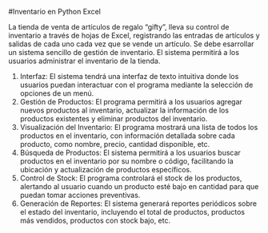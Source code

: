 #Inventario en Python Excel

La tienda de venta de artículos de regalo “gifty”, lleva su control de inventario a través de hojas
de Excel, registrando las entradas de artículos y salidas de cada uno cada vez que se vende un
artículo. Se debe esarrollar un sistema sencillo de gestión de inventario. El sistema permitirá a los usuarios administrar el
inventario de la tienda.


1) Interfaz: El sistema tendrá una interfaz de texto intuitiva donde los usuarios puedan
interactuar con el programa mediante la selección de opciones de un menú.
2) Gestión de Productos: El programa permitirá a los usuarios agregar nuevos productos al
inventario, actualizar la información de los productos existentes y eliminar productos del
inventario.
3) Visualización del Inventario: El programa mostrará una lista de todos los productos en el
inventario, con información detallada sobre cada producto, como nombre, precio, cantidad
disponible, etc.
4) Búsqueda de Productos: El sistema permitirá a los usuarios buscar productos en el
inventario por su nombre o código, facilitando la ubicación y actualización de productos
específicos.
5) Control de Stock: El programa controlará el stock de los productos, alertando al usuario
cuando un producto esté bajo en cantidad para que puedan tomar acciones preventivas.
6) Generación de Reportes: El sistema generará reportes periódicos sobre el estado del
inventario, incluyendo el total de productos, productos más vendidos, productos con stock
bajo, etc.

